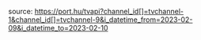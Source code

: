source: https://port.hu/tvapi?channel_id[]=tvchannel-1&channel_id[]=tvchannel-9&i_datetime_from=2023-02-09&i_datetime_to=2023-02-10